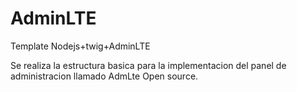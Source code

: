# AdminLTE
Template Nodejs+twig+AdminLTE

Se realiza la estructura basica para la implementacion del panel de administracion llamado AdmLte Open source.
